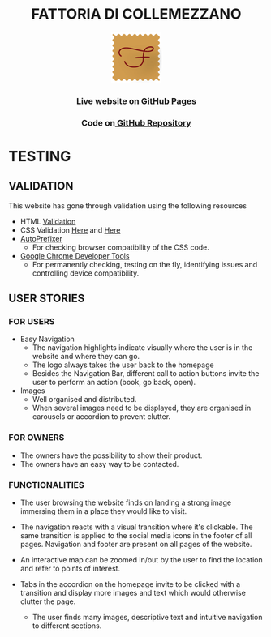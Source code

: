 <h1 align="center"><strong> FATTORIA DI COLLEMEZZANO </strong> </h1>
<p align="center">
  <img width="100" height="100" src="./assets/images/logo.png">
</p>
<h3 align="center">Live website on <a href="https://gbrachetta.github.io/MS1-Fattoria/"> GitHub Pages</a></h3>
<h3 align="center">Code on<a href="https://github.com/GBrachetta/MS1-Fattoria/"> GitHub Repository</a></h3>


# TESTING

## VALIDATION
This website has gone through validation using the following resources

- HTML <a href="https://validator.w3.org/">Validation</a>
- CSS Validation <a href="https://jigsaw.w3.org/css-validator/">Here</a> and <a href="http://csslint.net/">Here</a>
- <a href="https://autoprefixer.github.io/">AutoPrefixer</a>
    - For checking browser compatibility of the CSS code.
- <a href="https://www.google.com/chrome/">Google Chrome Developer Tools</a>
    - For permanently checking, testing on the fly, identifying issues and controlling device compatibility.

## USER STORIES

### FOR USERS

- Easy Navigation
    - The navigation highlights indicate visually where the user is in the website and where they can go.
    - The logo always takes the user back to the homepage
    - Besides the Navigation Bar, different call to action buttons invite the user to perform an action (book, go back, open).
- Images
    - Well organised and distributed.
    - When several images need to be displayed, they are organised in carousels or accordion to prevent clutter.
    


### FOR OWNERS
- The owners have the possibility to show their product.
- The owners have an easy way to be contacted.
### FUNCTIONALITIES

- The user browsing the website finds on landing a strong image immersing them in a place they would like to visit.
- The navigation reacts with a visual transition where it's clickable. The same transition is applied to the social media icons in the footer of all pages. Navigation and footer are present on all pages of the website.
- An interactive map can be zoomed in/out by the user to find the location and refer to points of interest.
- Tabs in the accordion on the homepage invite to be clicked with a transition and display more images and text which would otherwise clutter the page.




    - The user finds many images, descriptive text and intuitive navigation to different sections.
